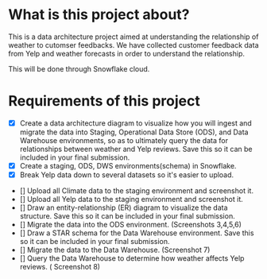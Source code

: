 # What is this project about?

This is a data architecture project aimed at understanding the relationship of weather to cutomser feedbacks. We have collected customer feedback data from Yelp and weather forecasts in order to understand the relationship.

This will be done through Snowflake cloud.

# Requirements of this project

- [x] Create a data architecture diagram to visualize how you will ingest and migrate the data into Staging, Operational Data Store (ODS), and Data Warehouse environments, so as to ultimately query the data for relationships between weather and Yelp reviews. Save this so it can be included in your final submission.
- [x] Create a staging, ODS, DWS environments(schema) in Snowflake.
- [x] Break Yelp data down to several datasets so it's easier to upload.
- [] Upload all Climate data to the staging environment and screenshot it.
- [] Upload all Yelp data to the staging environment and screenshot it.
- [] Draw an entity-relationship (ER) diagram to visualize the data structure. Save this so it can be included in your final submission.
- [] Migrate the data into the ODS environment. (Screenshots 3,4,5,6)
- [] Draw a STAR schema for the Data Warehouse environment. Save this so it can be included in your final submission.
- [] Migrate the data to the Data Warehouse. (Screenshot 7)
- [] Query the Data Warehouse to determine how weather affects Yelp reviews. ( Screenshot 8)
